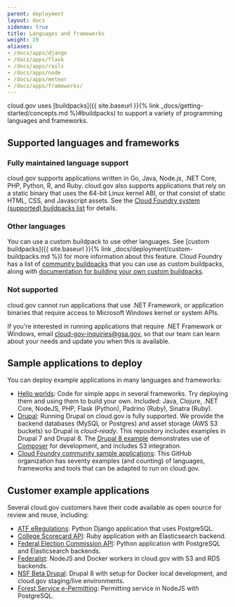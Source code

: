 ```yaml
---
parent: deployment
layout: docs
sidenav: true
title: Languages and frameworks
weight: 29
aliases:
- /docs/apps/django
- /docs/apps/flask
- /docs/apps/rails
- /docs/apps/node
- /docs/apps/meteor
- /docs/apps/frameworks/
---
```


cloud.gov uses [buildpacks]({{ site.baseurl }}{% link _docs/getting-started/concepts.md %}#buildpacks) to support a variety of programming languages and frameworks.

## Supported languages and frameworks

### Fully maintained language support

cloud.gov supports applications written in Go, Java, Node.js, .NET Core, PHP, Python, R, and Ruby. cloud.gov also supports applications that rely on a static binary that uses the 64-bit Linux kernel ABI, or that consist of static HTML, CSS, and Javascript assets. See the [Cloud Foundry system (supported) buildpacks list](http://docs.cloudfoundry.org/buildpacks/#system-buildpacks) for details.

### Other languages

You can use a custom buildpack to use other languages. See [custom buildpacks]({{ site.baseurl }}{% link _docs/deployment/custom-buildpacks.md %}) for more information about this feature. Cloud Foundry has a list of [community buildpacks](http://docs.cloudfoundry.org/buildpacks/#community-buildpacks) that you can use as custom buildpacks, along with [documentation for building your own custom buildpacks](http://docs.cloudfoundry.org/buildpacks/developing-buildpacks.html).

### Not supported

cloud.gov cannot run applications that use .NET Framework, or application binaries that require access to Microsoft Windows kernel or system APIs.

If you're interested in running applications that require .NET Framework or Windows, email [cloud-gov-inquiries@gsa.gov](mailto:cloud-gov-inquiries@gsa.gov?body=What%27s%20your%20name%3F%0A%0AWhat%20agency%20or%20office%20do%20you%20work%20for%3F%0A%0AWhat%27s%20your%20job%20title%20or%20role%3F%0A%0ATell%20us%20a%20little%20about%20your%20project%20or%20your%20questions%20about%20cloud.gov%3A%0A%0AIf%20you%27d%20like%20us%20to%20call%20you%2C%20what%27s%20your%20phone%20number%20and%20when%20might%20be%20a%20good%20time%3F%0A%0AHow%20did%20you%20first%20hear%20about%20cloud.gov%3F), so that our team can learn about your needs and update you when this is available.

## Sample applications to deploy

You can deploy example applications in many languages and frameworks:

* [Hello worlds](https://github.com/18F/cf-hello-worlds): Code for simple apps in several frameworks. Try deploying them and using them to build your own. Included: Java, Clojure, .NET Core, NodeJS, PHP, Flask (Python), Padrino (Ruby), Sinatra (Ruby).
* [Drupal](https://github.com/18F/cf-ex-drupal): Running Drupal on cloud.gov is fully supported. We provide the backend databases (MySQL or Postgres) and asset storage (AWS S3 buckets) so Drupal is _cloud-ready_. This repository includes examples in Drupal 7 and Drupal 8. The [Drupal 8 example](https://github.com/18F/cf-ex-drupal/tree/master/drupal-8) demonstrates use of [Composer](https://getcomposer.org/) for development, and includes S3 integration.
* [Cloud Foundry community sample applications](https://github.com/cloudfoundry-samples): This GitHub organization has seventy examples (and counting) of languages, frameworks and tools that can be adapted to run on cloud.gov.

## Customer example applications

Several cloud.gov customers have their code available as open source for review and reuse, including:

* [ATF eRegulations](https://github.com/18F/atf-eregs): Python Django application that uses PostgreSQL.
* [College Scorecard API](https://github.com/RTICWDT/open-data-maker/): Ruby application with an Elasticsearch backend.
* [Federal Election Commission API](https://github.com/fecgov/openFEC): Python application with PostgreSQL and Elasticsearch backends.
* [Federalist](https://github.com/18F/federalist): NodeJS and Docker workers in cloud.gov with S3 and RDS backends.
* [NSF Beta Drupal](https://github.com/18F/nsf): Drupal 8 with setup for Docker local development, and cloud.gov staging/live environments.
* [Forest Service e-Permitting](https://github.com/18F/fs-permit-platform): Permitting service in NodeJS with PostgreSQL.
